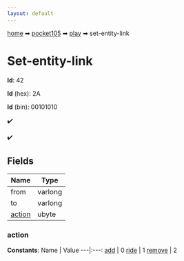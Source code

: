 ```yaml
---
layout: default
---
```


[home](/) ➡ [pocket105](/protocol/pocket105) ➡ [play](/protocol/pocket105/play) ➡ set-entity-link

# Set-entity-link

**Id**: 42

**Id** (hex): 2A

**Id** (bin): 00101010

✔️

✔️

## Fields

Name | Type
---|---
from | varlong
to | varlong
[action](#action) | ubyte

### action

**Constants**:
Name | Value
---|:---:
[add](action_add) | 0
[ride](action_ride) | 1
[remove](action_remove) | 2

